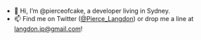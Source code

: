 - 👋 Hi, I’m @pierceofcake, a developer living in Sydney.
- 📫 Find me on Twitter (<a href="https://twitter.com/Pierce_Langdon" target="_blank">@Pierce_Langdon</a>) or drop me a line at langdon.jp@gmail.com!

<!---
pierceofcake/pierceofcake is a ✨ special ✨ repository because its `README.md` (this file) appears on your GitHub profile.
You can click the Preview link to take a look at your changes.
--->

